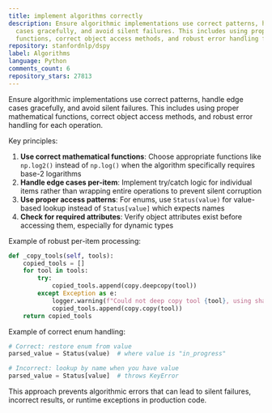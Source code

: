 ```yaml
---
title: implement algorithms correctly
description: Ensure algorithmic implementations use correct patterns, handle edge
  cases gracefully, and avoid silent failures. This includes using proper mathematical
  functions, correct object access methods, and robust error handling for each operation.
repository: stanfordnlp/dspy
label: Algorithms
language: Python
comments_count: 6
repository_stars: 27813
---
```


Ensure algorithmic implementations use correct patterns, handle edge cases gracefully, and avoid silent failures. This includes using proper mathematical functions, correct object access methods, and robust error handling for each operation.

Key principles:
1. **Use correct mathematical functions**: Choose appropriate functions like `np.log2()` instead of `np.log()` when the algorithm specifically requires base-2 logarithms
2. **Handle edge cases per-item**: Implement try/catch logic for individual items rather than wrapping entire operations to prevent silent corruption
3. **Use proper access patterns**: For enums, use `Status(value)` for value-based lookup instead of `Status[value]` which expects names
4. **Check for required attributes**: Verify object attributes exist before accessing them, especially for dynamic types

Example of robust per-item processing:
```python
def _copy_tools(self, tools):
    copied_tools = []
    for tool in tools:
        try:
            copied_tools.append(copy.deepcopy(tool))
        except Exception as e:
            logger.warning(f"Could not deep copy tool {tool}, using shallow copy: {e}")
            copied_tools.append(copy.copy(tool))
    return copied_tools
```

Example of correct enum handling:
```python
# Correct: restore enum from value
parsed_value = Status(value)  # where value is "in_progress"

# Incorrect: lookup by name when you have value
parsed_value = Status[value]  # throws KeyError
```

This approach prevents algorithmic errors that can lead to silent failures, incorrect results, or runtime exceptions in production code.
